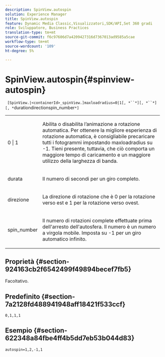 ```yaml
---
description: SpinView.autospin
solution: Experience Manager
title: SpinView.autospin
feature: Dynamic Media Classic,Visualizzatori,SDK/API,Set 360 gradi
role: Sviluppatore, Business Practices
translation-type: tm+mt
source-git-commit: f6c97606d7a4209427316d7367013ad9585a5cae
workflow-type: tm+mt
source-wordcount: '109'
ht-degree: 5%

---
```



# SpinView.autospin{#spinview-autospin}

` [SpinView.|<containerId>_spinView.]maxloadradius=0|1[, *``*][, *``*][, *`durationdirectionspin_number`*]`

<table id="table_49FFD1BC53B846F09A6D214BC8C5C3FE"> 
 <tbody> 
  <tr> 
   <td colname="col1"> <p> <span class="codeph"> 0 | 1</span> </p> </td> 
   <td colname="col2"> <p> Abilita o disabilita l’animazione a rotazione automatica. Per ottenere la migliore esperienza di rotazione automatica, è consigliabile precaricare tutti i fotogrammi impostando <span class="codeph"> maxloadradius</span> su <span class="codeph"> -1</span>. Tieni presente, tuttavia, che ciò comporta un maggiore tempo di caricamento e un maggiore utilizzo della larghezza di banda. </p> </td> 
  </tr> 
  <tr> 
   <td colname="col1"> <p><span class="codeph"><span class="varname"> durata</span></span> </p> </td> 
   <td colname="col2"> <p> Il numero di secondi per un giro completo. </p> </td> 
  </tr> 
  <tr> 
   <td colname="col1"> <p> <span class="codeph"><span class="varname"> direzione</span></span> </p> </td> 
   <td colname="col2"> <p> La direzione di rotazione che è <span class="codeph"> 0</span> per la rotazione verso est e <span class="codeph"> 1</span> per la rotazione verso ovest. </p> </td> 
  </tr> 
  <tr> 
   <td colname="col1"> <p> <span class="codeph"><span class="varname"> spin_number</span></span> </p> </td> 
   <td colname="col2"> <p> Il numero di rotazioni complete effettuate prima dell'arresto dell'autosfera. Il numero è un numero a virgola mobile. Imposta su <span class="codeph"> -1</span> per un giro automatico infinito. </p> </td> 
  </tr> 
 </tbody> 
</table>

## Proprietà {#section-924163cb2f6542499f49894becef7fb5}

Facoltativo.

## Predefinito {#section-7a2128fd488941948aff18421f533ccf}

`0,1,1,1`

## Esempio {#section-622348a84fbe4ff4b5dd7eb53b044d83}

`autospin=1,2,-1,1`
